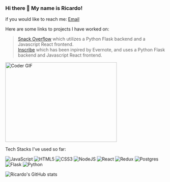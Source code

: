 ### Hi there 👋 My name is Ricardo!

if you would like to reach me: [Email](gepetto911@yahoo.com)

Here are some links to projects I have worked on:

>[Snack Overflow](https://snack-overflow.onrender.com/) which utilizes a Python Flask backend and a Javascript React frontend.                
>[Inscribe](https://inscribe.onrender.com) which has been inpired by Evernote, and uses a Python Flask backend and Javascript React frontend.

<img alt="Coder GIF" height=250 width=350 src="https://cdn.dribbble.com/users/730703/screenshots/6581243/avento.gif" />

Tech Stacks I've used so far:

![JavaScript](https://img.shields.io/badge/javascript-%23323330.svg?style=for-the-badge&logo=javascript&logoColor=%23F7DF1E&style=plastic)
![HTML5](https://img.shields.io/badge/html5-%23E34F26.svg?style=for-the-badge&logo=html5&logoColor=white&style=plastic)
![CSS3](https://img.shields.io/badge/css3-%231572B6.svg?style=for-the-badge&logo=css3&logoColor=white&style=plastic)
![NodeJS](https://img.shields.io/badge/node.js-6DA55F?style=for-the-badge&logo=node.js&logoColor=white&style=plastic)
![React](https://img.shields.io/badge/react-%2320232a.svg?style=for-the-badge&logo=react&logoColor=%2361DAFB&style=plastic)
![Redux](https://img.shields.io/badge/redux-%23593d88.svg?style=for-the-badge&logo=redux&logoColor=white&style=plastic)
![Postgres](https://img.shields.io/badge/postgres-%23316192.svg?style=for-the-badge&logo=postgresql&logoColor=white&style=plastic)
![Flask](https://img.shields.io/badge/flask-%23000.svg?style=for-the-badge&logo=flask&&logoColor=white&style=plastic)
![Python](https://img.shields.io/badge/python-3670A0?style=for-the-badge&logo=python&logoColor=ffdd54&style=plastic)

![Ricardo's GitHub stats](https://github-readme-stats.vercel.app/api?username=ricalope&show_icons=true&theme=transparent)


